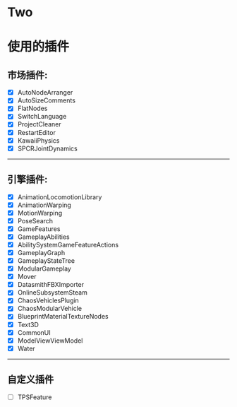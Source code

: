 # Two

# 使用的插件

## 市场插件:

- [x] AutoNodeArranger
- [x] AutoSizeComments
- [x] FlatNodes
- [x] SwitchLanguage
- [x] ProjectCleaner
- [x] RestartEditor
- [x] KawaiiPhysics
- [x] SPCRJointDynamics

---

## 引擎插件:

- [x] AnimationLocomotionLibrary
- [x] AnimationWarping
- [x] MotionWarping
- [x] PoseSearch
- [x] GameFeatures
- [x] GameplayAbilities
- [x] AbilitySystemGameFeatureActions
- [x] GameplayGraph
- [x] GameplayStateTree
- [x] ModularGameplay
- [x] Mover
- [x] DatasmithFBXImporter
- [x] OnlineSubsystemSteam
- [x] ChaosVehiclesPlugin
- [x] ChaosModularVehicle
- [x] BlueprintMaterialTextureNodes
- [x] Text3D
- [x] CommonUI
- [x] ModelViewViewModel
- [x] Water

---

## 自定义插件

- [ ] TPSFeature
